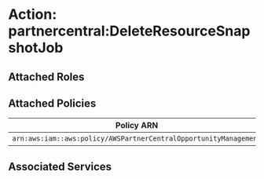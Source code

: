 # Action: partnercentral:DeleteResourceSnapshotJob

## Attached Roles

## Attached Policies

| Policy ARN | Policy Name |
|------------|-------------|
| `arn:aws:iam::aws:policy/AWSPartnerCentralOpportunityManagement` | [AWSPartnerCentralOpportunityManagement](../policies.md#awspartnercentralopportunitymanagement) |

## Associated Services

